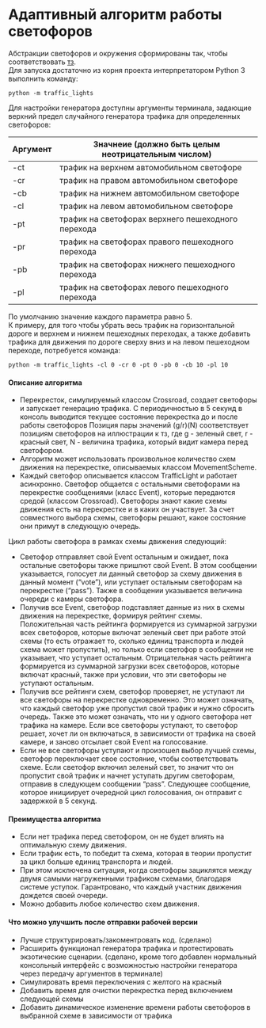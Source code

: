 <h1 class="code-line" data-line-start=0 data-line-end=1 ><a id="____0"></a>Адаптивный алгоритм работы светофоров</h1>
<p class="has-line-data" data-line-start="2" data-line-end="4">Абстракции светофоров и окружения сформированы так, чтобы соответствовать <a href="https://docs.yandex.ru/docs/view?url=ya-disk-public%3A%2F%2FoHjlRzVV3Vli6skj5jT4W1x8y7udgo%2ByccMra5WIF2WfPfWeehGtd3LRx4jkgpmiLnwuG65u%2BCaUWt4uUumLKA%3D%3D&amp;name=%D0%A2%D0%B5%D1%81%D1%82%D0%BE%D0%B2%D0%BE%D0%B5_%D0%B7%D0%B0%D0%B4%D0%B0%D0%BD%D0%B8%D0%B5_%D0%B8%D0%BD%D0%B6%D0%B5%D0%BD%D0%B5%D1%80_%D0%BF%D1%80%D0%BE%D0%B3%D1%80%D0%B0%D0%BC%D0%BC%D0%B8%D1%81%D1%82.docx">тз</a>.<br>
Для запуска достаточно из корня проекта интерпретатором Python 3 выполнить команду:</p>
<pre><code>python -m traffic_lights
</code></pre>
<p class="has-line-data" data-line-start="7" data-line-end="8">Для настройки генератора доступны аргументы терминала, задающие верхний предел случайного генератора трафика для определенных светофоров:</p>
<table class="table table-striped table-bordered">
<thead>
<tr>
<th>Аргумент</th>
<th>Значнеие (должно быть целым неотрицательным числом)</th>
</tr>
</thead>
<tbody>
<tr>
<td>-ct</td>
<td>трафик на верхнем автомобильном светофоре</td>
</tr>
<tr>
<td>-cr</td>
<td>трафик на правом автомобильном светофоре</td>
</tr>
<tr>
<td>-cb</td>
<td>трафик на нижнем автомобильном светофоре</td>
</tr>
<tr>
<td>-cl</td>
<td>трафик на левом автомобильном светофоре</td>
</tr>
<tr>
<td>-pt</td>
<td>трафик на светофорах верхнего пешеходного перехода</td>
</tr>
<tr>
<td>-pr</td>
<td>трафик на светофорах правого пешеходного перехода</td>
</tr>
<tr>
<td>-pb</td>
<td>трафик на светофорах нижнего пешеходного перехода</td>
</tr>
<tr>
<td>-pl</td>
<td>трафик на светофорах левого пешеходного перехода</td>
</tr>
</tbody>
</table>
<p class="has-line-data" data-line-start="20" data-line-end="22">По умолчанию значение каждого параметра равно 5.<br>
К примеру, для того чтобы убрать весь трафик на горизонтальной дороге и верхнем и нижнем пешеходных переходах, а также добавить трафика для движения по дороге сверху вниз и на левом пешеходном переходе, потребуется команда:</p>
<pre><code>python -m traffic_lights -cl 0 -cr 0 -pt 0 -pb 0 -cb 10 -pl 10
</code></pre>
<h4 class="code-line" data-line-start=28 data-line-end=29 ><a id="__28"></a>Описание алгоритма</h4>
<ul>
<li class="has-line-data" data-line-start="30" data-line-end="31">Перекресток, симулируемый классом Crossroad, создает светофоры и запускает генерацию трафика. С периодичностью в 5 секунд в консоль выводится текущее состояние перекрестка до и после работы светофоров Позиция пары значений (g/r)(N) соответствует позициям светофоров на иллюстрации к тз, где g - зеленый свет, r - красный свет, N - величина трафика, который видит камера перед светофором.</li>
<li class="has-line-data" data-line-start="31" data-line-end="32">Алгоритм может использовать произвольное количество схем движения на перекрестке, описываемых классом MovementScheme.</li>
<li class="has-line-data" data-line-start="32" data-line-end="34">Каждый светофор описывается классом TrafficLight и работает асинхронно. Светофор общается с остальными светофорами на перекрестке сообщениями (класс Event), которые передаются средой (классом Crossroad). Светофоры знают какие схемы движения есть на перекрестке и в каких он участвует. За счет совместного выбора схемы, светофоры решают, какое состояние они примут в следующую очередь.</li>
</ul>
<p class="has-line-data" data-line-start="34" data-line-end="35">Цикл работы светофора в рамках схемы движения следующий:</p>
<ul>
<li class="has-line-data" data-line-start="36" data-line-end="37">Светофор отправляет свой Event остальным и ожидает, пока остальные светофоры также пришлют свой Event. В этом сообщении указывается, голосует ли данный светофор за схему движения в данный момент (“vote”), или уступает остальным светофорам на перекрестке (“pass”). Также в сообщении указывается величина очереди с камеры светофора.</li>
<li class="has-line-data" data-line-start="37" data-line-end="38">Получив все Event, светофор подставляет данные из них в схемы движения на перекрестке, формируя рейтинг схемы. Положительная часть рейтинга формируется из суммарной загрузки всех светофоров, которые включат зеленый свет при работе этой схемы (то есть отражает то, сколько единиц транспорта и людей схема может пропустить), но только если светофор в сообщении не указывает, что уступает остальным. Отрицательная часть рейтинга формируется из суммарной загрузки всех светофоров, которые включат красный, также при условии, что эти светофоры не уступают остальным.</li>
<li class="has-line-data" data-line-start="38" data-line-end="39">Получив все рейтинги схем, светофор проверяет, не уступают ли все светофоры на перекрестке одновременно. Это может означать, что каждый светофор уже пропустил свой трафик и нужно сбросить очередь. Также это может означать, что ни у одного светофора нет трафика на камере. Если все светофоры уступают, то светофор решает, хочет ли он включаться, в зависимости от трафика на своей камере, и заново отсылает свой Event на голосование.</li>
<li class="has-line-data" data-line-start="39" data-line-end="41">Если не все светофоры уступают и произошел выбор лучшей схемы, светофор переключает свое состояние, чтобы соответствовать схеме. Если светофор включил зеленый свет, то значит что он пропустит свой трафик и начнет уступать другим светофорам, отправив в следующем сообщении “pass”. Следующее сообщение, которое инициирует очередной цикл голосования, он отправит с задержкой в 5 секунд.</li>
</ul>
<h4 class="code-line" data-line-start=41 data-line-end=42 ><a id="__41"></a>Преимущества алгоритма</h4>
<ul>
<li class="has-line-data" data-line-start="43" data-line-end="44">Если нет трафика перед светофором, он не будет влиять на оптимальную схему движения.</li>
<li class="has-line-data" data-line-start="44" data-line-end="45">Если трафик есть, то победит та схема, которая в теории пропустит за цикл больше единиц транспорта и людей.</li>
<li class="has-line-data" data-line-start="45" data-line-end="46">При этом исключена ситуация, когда светофоры зациклятся между двумя самыми нагруженными трафиком схемами, благодаря системе уступок. Гарантровано, что каждый участник движения дождется своей очереди.</li>
<li class="has-line-data" data-line-start="46" data-line-end="48">Можно добавить любое количество схем движения.</li>
</ul>
<h4 class="code-line" data-line-start=48 data-line-end=49 ><a id="_______48"></a>Что можно улучшить после отправки рабочей версии</h4>
<ul>
<li class="has-line-data" data-line-start="50" data-line-end="51">Лучше структурировать/закоментровать код. (сделано)</li>
<li class="has-line-data" data-line-start="51" data-line-end="52">Расширить функционал генератора трафика и протестировать экзотические сценарии. (сделано, кроме того добавлен нормальный консольный интерфейс с возможностью настройки генератора через передачу аргументов в терминале)</li>
<li class="has-line-data" data-line-start="52" data-line-end="53">Симулировать время переключения с желтого на красный</li>
<li class="has-line-data" data-line-start="53" data-line-end="54">Добавить время для очистки перекрестка перед включением следующей схемы</li>
<li class="has-line-data" data-line-start="54" data-line-end="56">Добавить динамическое изменение времени работы светофоров в выбранной схеме в зависимости от трафика</li>
</ul>